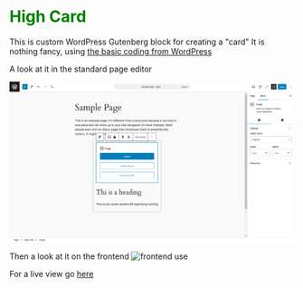 # <span style="color: green;">High Card </span>

This is custom WordPress Gutenberg block for creating a "card" It is nothing fancy, using [the basic coding from WordPress ](https://developer.wordpress.org/block-editor/getting-started/tutorial)

A look at it in the standard page editor 

![page editor](Edit-Page-“Sample-Page”-‹-Ernie-High-—-WordPress-02-05-2025_07_57_AM.png)

Then a look at it on the frontend 
![frontend use](Sample-Page-–-Ernie-High-02-05-2025_08_01_AM.png)

For a live view go [here](https://ernieshigh.dev/sample/high-card)
